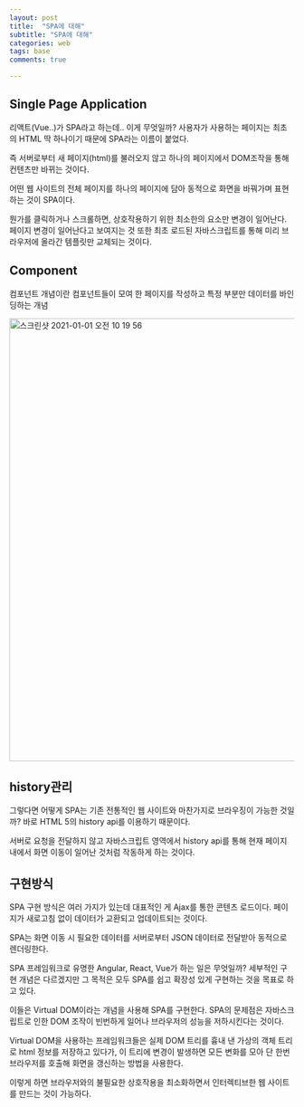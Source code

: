 ```yaml
---
layout: post
title:  "SPA에 대해"
subtitle: "SPA에 대해"
categories: web
tags: base
comments: true

---
```


## Single Page Application

리액트(Vue..)가 SPA라고 하는데.. 이게 무엇일까? 사용자가 사용하는 페이지는 최초의 HTML 딱 하나이기 때문에 SPA라는 이름이 붙었다.

즉 서버로부터 새 페이지(html)를 불러오지 않고 하나의 페이지에서 DOM조작을 통해 컨텐츠만 바뀌는 것이다. 

어떤 웹 사이트의 전체 페이지를 하나의 페이지에 담아 동적으로 화면을 바꿔가며 표현하는 것이 SPA이다.

뭔가를 클릭하거나 스크롤하면, 상호작용하기 위한 최소한의 요소만 변경이 일어난다. 페이지 변경이 일어난다고 보여지는 것 또한 최초 로드된 자바스크립트를 통해 미리 브라우저에 올라간 템플릿만 교체되는 것이다.

## Component

컴포넌트 개념이란 컴포넌트들이 모여 한 페이지를 작성하고 특정 부분만 데이터를 바인딩하는 개념

<img width="783" alt="스크린샷 2021-01-01 오전 10 19 56" src="https://user-images.githubusercontent.com/56789064/103431895-e7fe5e80-4c1a-11eb-8ffc-acbd994e2f4c.png">


## history관리

그렇다면 어떻게 SPA는 기존 전통적인 웹 사이트와 마찬가지로 브라우징이 가능한 것일까? 바로 HTML 5의 history api를 이용하기 때문이다. 

서버로 요청을 전달하지 않고 자바스크립트 영역에서 history api를 통해 현재 페이지 내에서 화면 이동이 일어난 것처럼 작동하게 하는 것이다.

## 구현방식

SPA 구현 방식은 여러 가지가 있는데 대표적인 게 Ajax를 통한 콘텐츠 로드이다. 페이지가 새로고침 없이 데이터가 교환되고 업데이트되는 것이다.

SPA는 화면 이동 시 필요한 데이터를 서버로부터 JSON 데이터로 전달받아 동적으로 렌더링한다.

SPA 프레임워크로 유명한 Angular, React, Vue가 하는 일은 무엇일까? 세부적인 구현 개념은 다르겠지만 그 목적은 모두 SPA를 쉽고 확장성 있게 구현하는 것을 목표로 하고 있다.

이들은 Virtual DOM이라는 개념을 사용해 SPA를 구현한다. SPA의 문제점은 자바스크립트로 인한 DOM 조작이 빈번하게 일어나 브라우저의 성능을 저하시킨다는 것이다.

Virtual DOM을 사용하는 프레임워크들은 실제 DOM 트리를 흉내 낸 가상의 객체 트리로 html 정보를 저장하고 있다가, 이 트리에 변경이 발생하면 모든 변화를 모아 단 한번 브라우저를 호출해 화면을 갱신하는 방법을 사용한다. 

이렇게 하면 브라우저와의 불필요한 상호작용을 최소화하면서 인터렉티브한 웹 사이트를 만드는 것이 가능하다.